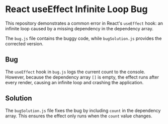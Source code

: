 # React useEffect Infinite Loop Bug

This repository demonstrates a common error in React's `useEffect` hook: an infinite loop caused by a missing dependency in the dependency array. 

The `bug.js` file contains the buggy code, while `bugSolution.js` provides the corrected version.

## Bug

The `useEffect` hook in `bug.js` logs the current count to the console. However, because the dependency array `[]` is empty, the effect runs after every render, causing an infinite loop and crashing the application.

## Solution

The `bugSolution.js` file fixes the bug by including `count` in the dependency array. This ensures the effect only runs when the `count` value changes. 